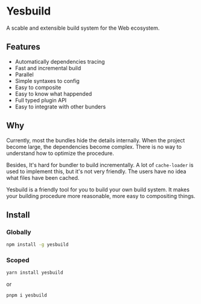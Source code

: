 
# Yesbuild

A scable and extensible build system for the Web ecosystem.

## Features

- Automatically dependencies tracing
- Fast and incremental build
- Parallel
- Simple syntaxes to config
- Easy to composite
- Easy to know what happended
- Full typed plugin API
- Easy to integrate with other bunders

## Why

Currently, most the bundles hide the details internally.
When the project become large, the dependencies become complex.
There is no way to understand how to optimize the procedure.

Besides, It's hard for bundler to build incrementally.
A lot of `cache-loader` is used to implement this,
but it's not very friendly. The users have no idea what
files have been cached.

Yesbuild is a friendly tool for you to build your own build system.
It makes your building procedure more reasonable, more easy to
compositing things.

## Install

### Globally

```sh
npm install -g yesbuild
```

### Scoped

```sh
yarn install yesbuild
```

or

```sh
pnpm i yesbuild
```
